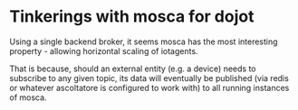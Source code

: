 # Tinkerings with mosca for dojot

Using a single backend broker, it seems mosca has
the most interesting property - allowing horizontal
scaling of iotagents.

That is because, should an external entity (e.g.
a device) needs to subscribe to any given topic,
its data will eventually be published (via redis
or whatever ascoltatore is configured to work
with) to all running instances of mosca.
 
